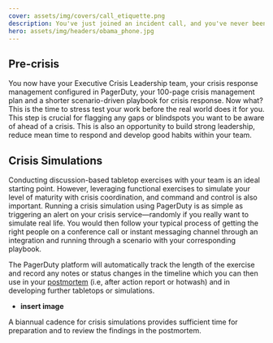 ```yaml
---
cover: assets/img/covers/call_etiquette.png
description: You've just joined an incident call, and you've never been on one before. You have no idea what's going on, or what you're supposed to be doing. This page will help you through your first time on an incident call, and will provide a reference for future calls you may be a part of.
hero: assets/img/headers/obama_phone.jpg
---
```


## Pre-crisis
You now have your Executive Crisis Leadership team, your crisis response management configured in PagerDuty, your 100-page crisis management plan and a shorter scenario-driven playbook for crisis response. Now what? This is the time to stress test your work before the real world does it for you. This step is crucial for flagging any gaps or blindspots you want to be aware of ahead of a crisis. This is also an opportunity to build strong leadership, reduce mean time to respond and develop good habits within your team.

## Crisis Simulations
Conducting discussion-based tabletop exercises with your team is an ideal starting point. However, leveraging functional exercises to simulate your level of maturity with crisis coordination, and command and control is also important. Running a crisis simulation using PagerDuty is as simple as triggering an alert on your crisis service—randomly if you really want to simulate real life. You would then follow your typical process of getting the right people on a conference call or instant messaging channel through an integration and running through a scenario with your corresponding playbook.

The PagerDuty platform will automatically track the length of the exercise and record any notes or status changes in the timeline which you can then use in your [postmortem](https://postmortems.pagerduty.com/what_is/) (i.e, after action report or hotwash) and in developing further tabletops or simulations. 

- **insert image**

A biannual cadence for crisis simulations provides sufficient time for preparation and to review the findings in the postmortem.
